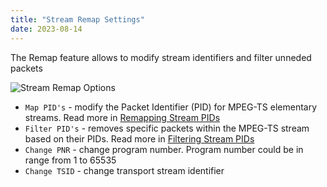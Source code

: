 ```yaml
---
title: "Stream Remap Settings"
date: 2023-08-14
---
```


The Remap feature allows to modify stream identifiers and filter unneded packets

![Stream Remap Options](https://cdn.cesbo.com/help/astra/admin-guide/stream/remap.png)

- `Map PID's` - modify the Packet Identifier (PID) for MPEG-TS elementary streams. Read more in [Remapping Stream PIDs](/astra/processing/utilities/remap)
- `Filter PID's` - removes specific packets within the MPEG-TS stream based on their PIDs. Read more in [Filtering Stream PIDs](/astra/processing/utilities/filter)
- `Change PNR` - change program number. Program number could be in range from 1 to 65535
- `Change TSID` - change transport stream identifier
